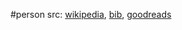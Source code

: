 #person 
src: [wikipedia](https://en.wikipedia.org/wiki/Adi_Shankara), [bib](https://en.wikipedia.org/wiki/Adi_Shankara_bibliography), [goodreads](https://www.goodreads.com/author/show/1173661.Adi_Shankaracharya) 



